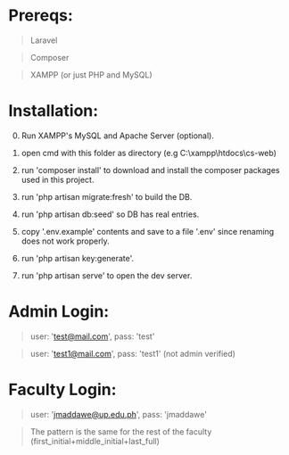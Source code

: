 # Prereqs:

> Laravel

> Composer

> XAMPP (or just PHP and MySQL)

# Installation:
0. Run XAMPP's MySQL and Apache Server (optional).

1. open cmd with this folder as directory (e.g C:\xampp\htdocs\cs-web)

2. run 'composer install' to download and install the composer packages used in this project.

3. run 'php artisan migrate:fresh' to build the DB.

4. run 'php artisan db:seed' so DB has real entries.

5. copy '.env.example' contents and save to a file '.env' since renaming does not work properly.

6. run 'php artisan key:generate'.

7. run 'php artisan serve' to open the dev server.

# Admin Login:

> user: 'test@mail.com', pass: 'test'

> user: 'test1@mail.com', pass: 'test1' (not admin verified)

# Faculty Login:

> user: 'jmaddawe@up.edu.ph', pass: 'jmaddawe'

> The pattern is the same for the rest of the faculty (first_initial+middle_initial+last_full)
